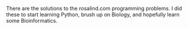 There are the solutions to the rosalind.com programming problems. I did these to start learning Python, brush up on Biology, and hopefully learn some Bioinformatics.